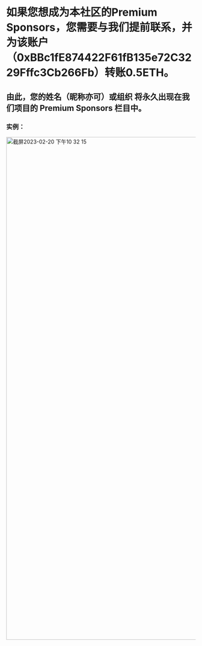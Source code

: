 # 如果您想成为本社区的Premium Sponsors，您需要与我们提前联系，并为该账户（**0xBBc1fE874422F61fB135e72C3229Fffc3Cb266Fb**）转账0.5ETH。<br>
## 由此，您的姓名（昵称亦可）或组织 将永久出现在我们项目的 Premium Sponsors 栏目中。<br>
### 实例：
<img width="1335" alt="截屏2023-02-20 下午10 32 15" src="https://user-images.githubusercontent.com/76860915/220134774-c1bcfdd4-0d5d-4818-ab1e-65231add6f78.png">
